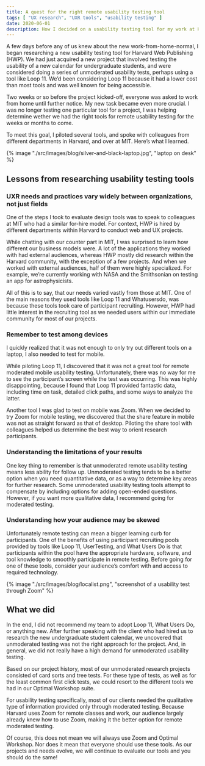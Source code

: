 ```yaml
---
title: A quest for the right remote usability testing tool
tags: [ "UX research", "UXR tools", "usability testing" ]
date: 2020-06-01
description: How I decided on a usability testing tool for my work at Harvard.
---
```


A few days before any of us knew about the new work-from-home-normal, I began researching a new usability testing tool for Harvard Web Publishing (HWP).  We had just acquired a new project that involved testing the usability of a new calendar for undergraduate students, and were considered doing a series of unmoderated usability tests, perhaps using a tool  like Loop 11. We’d been considering Loop 11 because it had a lower cost than most tools and was well known for being accessible.

Two weeks or so before the project kicked-off, everyone was asked to work from home until further notice. My new task became even more  crucial. I was no longer testing one particular tool for a project, I was helping determine wether we had the right tools for remote usability testing for the weeks or months to come. 

To meet this goal, I piloted several tools, and spoke with colleagues from different departments in Harvard, and over at MIT. Here’s what I learned.

<div class="image-wrapper">
{% image "./src/images/blog/silver-and-black-laptop.jpg", "laptop on desk" %}
</div>

## Lessons from researching usability testing tools
### UXR needs and practices vary widely between organizations, not just fields
One of the steps I took to evaluate	design tools was to speak to colleagues at MIT who had a similar for-hire model. For context, HWP is hired by different departments within Harvard to conduct web and UX projects.

While chatting with our counter part in MIT, I was surprised to learn how different our business models were. A lot of the applications they worked with had external audiences, whereas HWP mostly did research within the Harvard community, with the exception of a few projects. And when we worked with external audiences, half of them were highly specialized. For example, we’re currently working with NASA and the Smithsonian on testing an app for astrophysicists.

All of this is to say, that our needs varied vastly from those at MIT. One of the main reasons they used tools like Loop 11 and Whatusersdo,  was because these tools took care of participant recruiting. However, HWP had little interest in the recruiting tool as we needed users within our immediate  community for most of our projects. 
### Remember to test among devices
I quickly realized that it was not enough to only try out different tools on a laptop, I also needed to test for mobile.

While piloting Loop 11, I discovered that it was not a great tool for remote moderated mobile usability testing. Unfortunately, there was no way for me to see the participant’s screen while the test was occurring.  This was highly disappointing, because I found that Loop 11 provided fantastic data, including time on task, detailed click paths,  and some ways to analyze	the latter.

Another tool I was glad to test on mobile was Zoom. When we decided to try Zoom for mobile testing, we discovered that the share feature in mobile was not as straight forward as that of desktop. Piloting the share tool with colleagues helped us determine the best way to orient  research participants.

### Understanding the limitations of your results
One key thing to remember is that unmoderated  remote usability testing means less ability for follow up. Unmoderated testing tends to be a better option when you need quantitative data, or as a way to determine key areas for further research. Some unmoderated usability testing tools attempt to compensate by including options for adding open-ended questions. However, if you want more qualitative data, I recommend going for moderated testing.

### Understanding how your audience may be skewed
Unfortunately remote testing can mean a bigger learning curb for participants. One of the benefits of using participant recruiting pools provided by tools like Loop 11, UserTesting, and What Users Do is that participants within the pool have the appropriate hardware, software, and tool knowledge to smoothly participate in remote testing.  Before going for one of these tools, consider your audience’s comfort with and access to required technology.

<div class="image-wrapper">
{% image "./src/images/blog/localist.png", "screenshot of a usability test through Zoom" %}
</div>

## What we did
In the end, I did not  recommend my team to adopt Loop 11, What Users Do, or anything new.  After further speaking with the client who had hired us to research the new undergraduate student calendar, we uncovered that unmoderated testing was not the right approach for the project. And, in general, we did not really have a high demand for unmoderated usability testing. 

Based on our project history, most of our unmoderated research projects consisted of card sorts and tree tests. For these type of tests, as well as for the least common first click tests, we could resort to the different tools we had in our Optimal Workshop suite. 

For usability testing specifically, most of our clients needed the qualitative type of information provided only through moderated testing. Because Harvard uses Zoom for remote classes and work, our audience largely already knew how to use Zoom, making it the better option for remote moderated testing.

Of course, this does not mean we will always use Zoom and Optimal Workshop. Nor does it mean that everyone should use these tools. As our projects and needs evolve, we will continue to evaluate our tools and you should do the same!